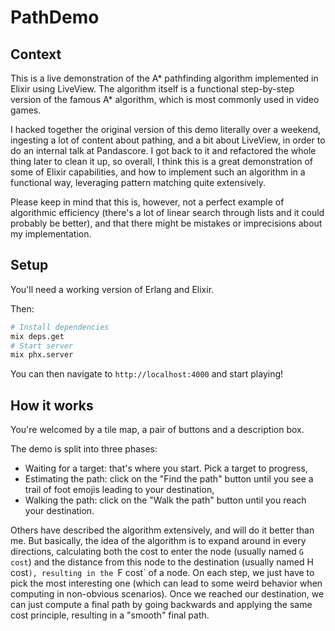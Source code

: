 # PathDemo

## Context
This is a live demonstration of the A* pathfinding algorithm implemented in Elixir using LiveView. The algorithm itself is a functional step-by-step version of the famous A* algorithm, which is most commonly used in video games.

I hacked together the original version of this demo literally over a weekend, ingesting a lot of content about pathing, and a bit about LiveView, in order to do an internal talk at Pandascore.
I got back to it and refactored the whole thing later to clean it up, so overall, I think this is a great demonstration of some of Elixir capabilities, and how to implement such an algorithm in a functional way, leveraging pattern matching quite extensively.

Please keep in mind that this is, however, not a perfect example of algorithmic efficiency (there's a lot of linear search through lists and it could probably be better), and that there might be mistakes or imprecisions about my implementation.

## Setup
You'll need a working version of Erlang and Elixir.

Then:
```sh
# Install dependencies
mix deps.get
# Start server
mix phx.server
```

You can then navigate to `http://localhost:4000` and start playing!

## How it works
You're welcomed by a tile map, a pair of buttons and a description box.

The demo is split into three phases:
* Waiting for a target: that's where you start. Pick a target to progress,
* Estimating the path: click on the "Find the path" button until you see a trail of foot emojis leading to your destination,
* Walking the path: click on the "Walk the path" button until you reach your destination.

Others have described the algorithm extensively, and will do it better than me. But basically, the idea of the algorithm is to expand around in every directions, calculating both the cost to enter the node (usually named `G cost`) and the distance from this node to the destination (usually named H cost`), resulting in the `F cost` of a node. On each step, we just have to pick the most interesting one (which can lead to some weird behavior when computing in non-obvious scenarios). Once we reached our destination, we can just compute a final path by going backwards and applying the same cost principle, resulting in a "smooth" final path.